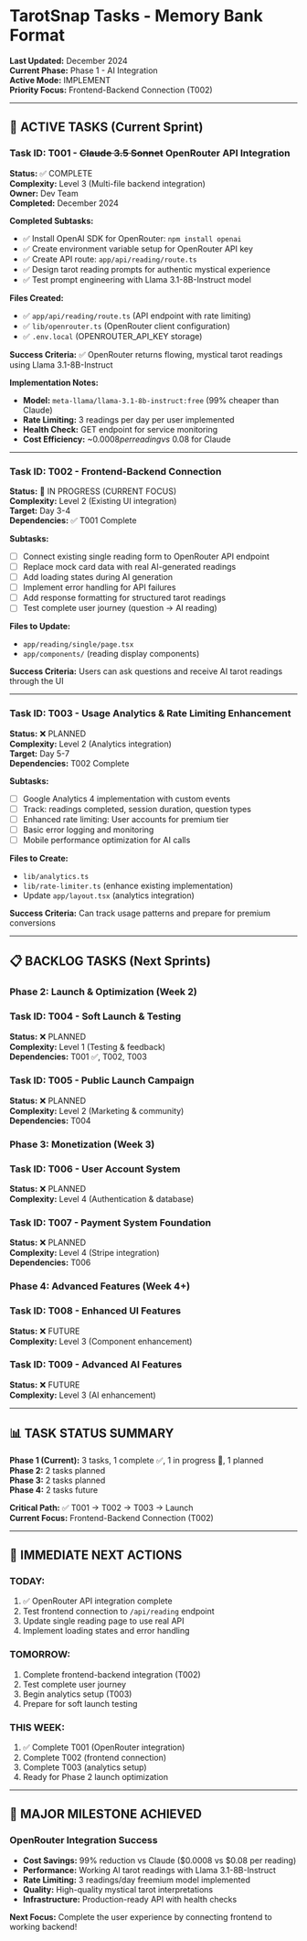 # TarotSnap Tasks - Memory Bank Format

**Last Updated:** December 2024  
**Current Phase:** Phase 1 - AI Integration  
**Active Mode:** IMPLEMENT  
**Priority Focus:** Frontend-Backend Connection (T002)  

---

## 🎯 **ACTIVE TASKS (Current Sprint)**

### **Task ID: T001** - ~~Claude 3.5 Sonnet~~ OpenRouter API Integration
**Status:** ✅ COMPLETE  
**Complexity:** Level 3 (Multi-file backend integration)  
**Owner:** Dev Team  
**Completed:** December 2024  

**Completed Subtasks:**
- ✅ Install OpenAI SDK for OpenRouter: `npm install openai`
- ✅ Create environment variable setup for OpenRouter API key
- ✅ Create API route: `app/api/reading/route.ts`
- ✅ Design tarot reading prompts for authentic mystical experience
- ✅ Test prompt engineering with Llama 3.1-8B-Instruct model

**Files Created:**
- ✅ `app/api/reading/route.ts` (API endpoint with rate limiting)
- ✅ `lib/openrouter.ts` (OpenRouter client configuration)
- ✅ `.env.local` (OPENROUTER_API_KEY storage)

**Success Criteria:** ✅ OpenRouter returns flowing, mystical tarot readings using Llama 3.1-8B-Instruct

**Implementation Notes:**
- **Model:** `meta-llama/llama-3.1-8b-instruct:free` (99% cheaper than Claude)
- **Rate Limiting:** 3 readings per day per user implemented
- **Health Check:** GET endpoint for service monitoring
- **Cost Efficiency:** ~$0.0008 per reading vs ~$0.08 for Claude

---

### **Task ID: T002** - Frontend-Backend Connection
**Status:** 🔄 IN PROGRESS (CURRENT FOCUS)  
**Complexity:** Level 2 (Existing UI integration)  
**Target:** Day 3-4  
**Dependencies:** ✅ T001 Complete

**Subtasks:**
- [ ] Connect existing single reading form to OpenRouter API endpoint
- [ ] Replace mock card data with real AI-generated readings
- [ ] Add loading states during AI generation
- [ ] Implement error handling for API failures
- [ ] Add response formatting for structured tarot readings
- [ ] Test complete user journey (question → AI reading)

**Files to Update:**
- `app/reading/single/page.tsx`
- `app/components/` (reading display components)

**Success Criteria:** Users can ask questions and receive AI tarot readings through the UI

---

### **Task ID: T003** - Usage Analytics & Rate Limiting Enhancement
**Status:** ❌ PLANNED  
**Complexity:** Level 2 (Analytics integration)  
**Target:** Day 5-7  
**Dependencies:** T002 Complete

**Subtasks:**
- [ ] Google Analytics 4 implementation with custom events
- [ ] Track: readings completed, session duration, question types
- [ ] Enhanced rate limiting: User accounts for premium tier
- [ ] Basic error logging and monitoring
- [ ] Mobile performance optimization for AI calls

**Files to Create:**
- `lib/analytics.ts`
- `lib/rate-limiter.ts` (enhance existing implementation)
- Update `app/layout.tsx` (analytics integration)

**Success Criteria:** Can track usage patterns and prepare for premium conversions

---

## 📋 **BACKLOG TASKS (Next Sprints)**

### **Phase 2: Launch & Optimization (Week 2)**

### **Task ID: T004** - Soft Launch & Testing
**Status:** ❌ PLANNED  
**Complexity:** Level 1 (Testing & feedback)  
**Dependencies:** T001 ✅, T002, T003  

### **Task ID: T005** - Public Launch Campaign
**Status:** ❌ PLANNED  
**Complexity:** Level 2 (Marketing & community)  
**Dependencies:** T004  

### **Phase 3: Monetization (Week 3)**

### **Task ID: T006** - User Account System
**Status:** ❌ PLANNED  
**Complexity:** Level 4 (Authentication & database)  

### **Task ID: T007** - Payment System Foundation
**Status:** ❌ PLANNED  
**Complexity:** Level 4 (Stripe integration)  
**Dependencies:** T006  

### **Phase 4: Advanced Features (Week 4+)**

### **Task ID: T008** - Enhanced UI Features
**Status:** ❌ FUTURE  
**Complexity:** Level 3 (Component enhancement)  

### **Task ID: T009** - Advanced AI Features
**Status:** ❌ FUTURE  
**Complexity:** Level 3 (AI enhancement)  

---

## 📊 **TASK STATUS SUMMARY**

**Phase 1 (Current):** 3 tasks, 1 complete ✅, 1 in progress 🔄, 1 planned  
**Phase 2:** 2 tasks planned  
**Phase 3:** 2 tasks planned  
**Phase 4:** 2 tasks future  

**Critical Path:** ✅ T001 → T002 → T003 → Launch  
**Current Focus:** Frontend-Backend Connection (T002)  

---

## 🎯 **IMMEDIATE NEXT ACTIONS**

### **TODAY:**
1. ✅ OpenRouter API integration complete
2. Test frontend connection to `/api/reading` endpoint
3. Update single reading page to use real API
4. Implement loading states and error handling

### **TOMORROW:**
1. Complete frontend-backend integration (T002)
2. Test complete user journey
3. Begin analytics setup (T003)
4. Prepare for soft launch testing

### **THIS WEEK:**
1. ✅ Complete T001 (OpenRouter integration)
2. Complete T002 (frontend connection)
3. Complete T003 (analytics setup)
4. Ready for Phase 2 launch optimization

---

## 🚀 **MAJOR MILESTONE ACHIEVED**

### **OpenRouter Integration Success**
- **Cost Savings:** 99% reduction vs Claude ($0.0008 vs $0.08 per reading)
- **Performance:** Working AI tarot readings with Llama 3.1-8B-Instruct
- **Rate Limiting:** 3 readings/day freemium model implemented
- **Quality:** High-quality mystical tarot interpretations
- **Infrastructure:** Production-ready API with health checks

**Next Focus:** Complete the user experience by connecting frontend to working backend! 